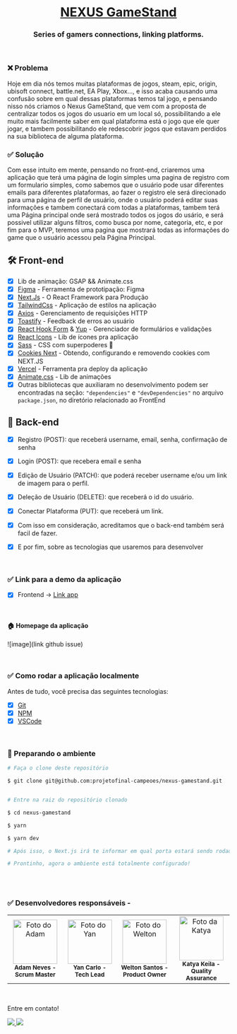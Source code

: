 <h1 align="center">
    <a href="https://nexus-gamestand.vercel.app/">NEXUS GameStand</a>
</h1>

<h3 align="center">Series of gamers connections, linking platforms.</h3>

<br/>

### ❌ Problema
Hoje em dia nós temos muitas plataformas de jogos, steam, epic, origin, ubisoft connect, battle.net, EA Play, Xbox..., e isso acaba causando uma confusão sobre em qual dessas plataformas temos tal jogo, e pensando nisso nós criamos o Nexus GameStand, que vem com a proposta de centralizar todos os jogos do usuario em um local só, possibilitando a ele muito mais facilmente saber em qual plataforma está o jogo que ele quer jogar, e tambem possibilitando ele redescobrir jogos que estavam perdidos na sua biblioteca de alguma plataforma.

### ✅ Solução
Com esse intuito em mente, pensando no front-end, criaremos uma aplicação que terá uma página de login simples uma pagina de registro com um formulario simples, como sabemos que o usuário pode usar diferentes emails para diferentes plataformas, ao fazer o registro ele será direcionado para uma página de perfil de usuário, onde o usuário poderá editar suas informações e tambem conectará com todas a plataformas, tambem terá uma Página principal onde será mostrado todos os jogos do usário, e será possivel utilizar alguns filtros, como busca por nome, categoria, etc, e por fim para o MVP, teremos uma pagina que mostrará todas as informações do game que o usuário acessou pela Página Principal.


## 🛠 Front-end
- [x] Lib de animação: GSAP && Animate.css
- [x] [Figma](https://www.figma.com/) - Ferramenta de prototipação: Figma
- [x] [Next.Js](https://vitejs.dev/) - O React Framework para Produção
- [x] [TailwindCss](https://tailwindcss.com/) - Aplicação de estilos na aplicação
- [x] [Axios](https://axios-http.com/ptbr/docs/intro) - Gerenciamento de requisições HTTP
- [x] [Toastify](https://fkhadra.github.io/react-toastify/introduction) - Feedback de erros ao usuário
- [x] [React Hook Form](https://reactrouter.com/) & [Yup](https://www.npmjs.com/package/yup) - Gerenciador de formulários e validações
- [x] [React Icons](https://react-icons.github.io/react-icons/) - Lib de ícones pra aplicação
- [x] [Sass](https://sass-lang.com/) - CSS com superpoderes 👀
- [x] [Cookies Next](https://openbase.com/js/cookies-next) - Obtendo, configurando e removendo cookies com NEXT.JS
- [x] [Vercel](https://vercel.com/) - Ferramenta pra deploy da aplicação
- [x] [Animate.css](https://animate.style/) - Lib de animações
- [x] Outras bibliotecas que auxiliaram no desenvolvimento podem ser encontradas na seção: `"dependencies"` e `"devDependencies"` no arquivo `package.json`, no diretório relacionado ao FrontEnd

## 🔨 Back-end
- [x] Registro (POST): que receberá username, email, senha, confirmação de senha
- [x] Login (POST): que recebera email e senha
- [x] Edição de Usuário (PATCH): que poderá receber username e/ou um link de imagem para o perfil.
- [x] Deleção de Usuário (DELETE): que receberá o id do usuário.
- [x] Conectar Plataforma (PUT): que receberá um link.
- [x] Com isso em consideração, acreditamos que o back-end também será facil de fazer.
- [x] E por fim, sobre as tecnologias que usaremos para desenvolver


<br/>

### ✅ Link para a demo da aplicação

- [x] Frontend -> <a href="https://nexus-gamestand.vercel.app/">Link app</a>

<br/>

#### 🏠 Homepage da aplicação

![image](link github issue)

<br/>

### ✅ Como rodar a aplicação localmente

Antes de tudo, você precisa das seguintes tecnologias:

- [x] [Git](https://git-scm.com)
- [x] [NPM](https://www.npmjs.com/)
- [x] [VSCode](https://code.visualstudio.com/)

<br/>

### 🎲 Preparando o ambiente

```bash
# Faça o clone deste repositório

$ git clone git@github.com:projetofinal-campeoes/nexus-gamestand.git


# Entre na raiz do repositório clonado

$ cd nexus-gamestand

$ yarn

$ yarn dev

# Após isso, o Next.js irá te informar em qual porta estará sendo rodada sua aplicação. Basta segurar a tecla CTRL e clicar no link do localhost!!

# Prontinho, agora o ambiente está totalmente configurado!
```

<br/>

<br/>

### ✅ Desenvolvedores responsáveis - 

<table>
  <tr>
    <td align="center">
        <img src="https://avatars.githubusercontent.com/u/93692439?v=4" width="100px;" alt="Foto do Adam"/><br>
        <sub>
          <b>Adam Neves - Scrum Master</b>
        </sub>
    </td>
    <td align="center">
        <img src="https://avatars.githubusercontent.com/u/40778394?v=4" width="100px;" alt="Foto do Yan"/><br>
        <sub>
          <b>Yan Carlo - Tech Lead</b>
        </sub>
    </td>
    <td align="center">
        <img src="https://avatars.githubusercontent.com/u/88001200?v=4" width="100px;" alt="Foto do Welton"/><br>
        <sub>
          <b>Welton Santos - Product Owner</b>
        </sub>
    </td>
      <td align="center">
        <img src="https://pixabay.com/images/search/user%20icon/" width="100px;" alt="Foto da Katya"/><br>
        <sub>
          <b>Katya Keila - Quality Assurance</b>
        </sub>
    </td>
    
  </tr>
</table>

<br/>

Entre em contato!

<div>
    <a href = ""><img src="https://img.shields.io/badge/-Gmail-%23333?style=for-the-badge&logo=gmail&logoColor=white" target="_blank"/>
    <a href="" target="_blank"><img src="https://img.shields.io/badge/-LinkedIn-%230077B5?style=for-the-badge&logo=linkedin&logoColor=white" target="_blank"/>     
</div>

